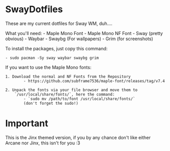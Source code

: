 # SwayDotfiles

These are my current dotfiles for Sway WM, duh....

What you'll need:
    - Maple Mono Font
    - Maple Mono NF Font
    - Sway (pretty obvious)
    - Waybar
    - Swaybg (For wallpapers)
    - Grim (for screenshots)

To install the packages, just copy this command:

    - sudo pacman -Sy sway waybar swaybg grim

If you want to use the Maple Mono fonts:

    1. Download the normal and NF Fonts from the Repository
            - https://github.com/subframe7536/maple-font/releases/tag/v7.4

    2. Unpack the fonts via your file browser and move them to
        `/usr/local/share/fonts/`, here the command:
            - `sudo mv /path/to/font /usr/local/share/fonts/`
            (don't forget the sudo!)

# Important

This is the Jinx themed version, if you by any chance don't like either Arcane nor Jinx, this isn't for you :3

